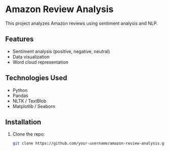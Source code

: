 # Amazon Review Analysis
This project analyzes Amazon reviews using sentiment analysis and NLP.

## Features
- Sentiment analysis (positive, negative, neutral)
- Data visualization
- Word cloud representation

## Technologies Used
- Python
- Pandas
- NLTK / TextBlob
- Matplotlib / Seaborn

## Installation
1. Clone the repo:
   ```sh
   git clone https://github.com/your-username/amazon-review-analysis.git
